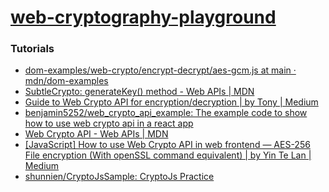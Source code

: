 [web-cryptography-playground](https://dirkarnez.github.io/web-cryptography-playground)
======================================================================================
### Tutorials
- [dom-examples/web-crypto/encrypt-decrypt/aes-gcm.js at main · mdn/dom-examples](https://github.com/mdn/dom-examples/blob/main/web-crypto/encrypt-decrypt/aes-gcm.js#L24)
- [SubtleCrypto: generateKey() method - Web APIs | MDN](https://developer.mozilla.org/en-US/docs/Web/API/SubtleCrypto/generateKey)
- [Guide to Web Crypto API for encryption/decryption | by Tony | Medium](https://medium.com/@tony.infisical/guide-to-web-crypto-api-for-encryption-decryption-1a2c698ebc25)
- [benjamin5252/web_crypto_api_example: The example code to show how to use web crypto api in a react app](https://github.com/benjamin5252/web_crypto_api_example?source=post_page-----60abc7180b8a--------------------------------)
- [Web Crypto API - Web APIs | MDN](https://developer.mozilla.org/en-US/docs/Web/API/Web_Crypto_API)
- [[JavaScript] How to use Web Crypto API in web frontend — AES-256 File encryption (With openSSL command equivalent) | by Yin Te Lan | Medium](https://medium.com/@yinte1222/js-how-to-use-web-crypto-api-in-frontend-aes-256-file-encryption-with-openssl-equivalent-60abc7180b8a)
- [shunnien/CryptoJsSample: CryptoJs Practice](https://github.com/shunnien/CryptoJsSample/tree/master)
